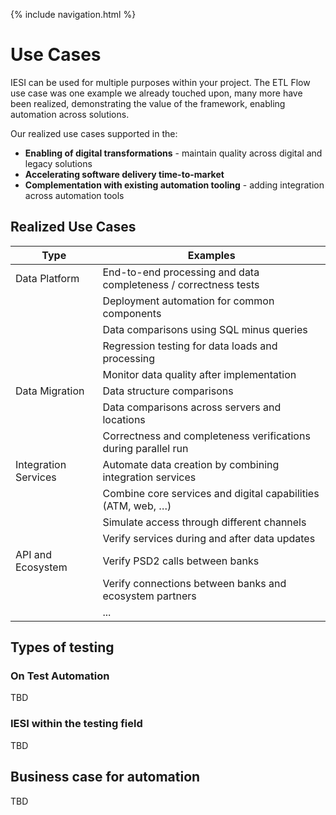 {% include navigation.html %}

# Use Cases

IESI can be used for multiple purposes within your project. The ETL Flow use case was one example we already touched upon, many more have been realized, demonstrating the value of the framework, enabling automation across solutions.

Our realized use cases supported in the:
* **Enabling of digital transformations** - maintain quality across digital and legacy solutions
* **Accelerating software delivery time-to-market**
* **Complementation with existing automation tooling** - adding integration across automation tools


## Realized Use Cases
|Type | Examples|
|---- |---------|
|Data Platform | End-to-end processing and data completeness / correctness tests|
|              |Deployment automation for common components|
|              |Data comparisons using SQL minus queries|
|              |Regression testing for data loads and processing|
|              |Monitor data quality after implementation|
|Data Migration | Data structure comparisons|
|               |Data comparisons across servers and locations|
|               |Correctness and completeness verifications during parallel run|
|Integration Services | Automate data creation by combining integration services|
|                     |Combine core services and digital capabilities (ATM, web, …)|
|                     |Simulate access through different channels|
|                     |Verify services during and after data updates|
|API and Ecosystem | Verify PSD2 calls between banks|
|                  |Verify connections between banks and ecosystem partners|
|                  |...|            



## Types of testing
### On Test Automation
TBD

### IESI within the testing field
TBD

## Business case for automation
TBD


